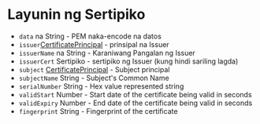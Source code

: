 # Layunin ng Sertipiko

* `data` na String - PEM naka-encode na datos
* `issuer`[CertificatePrincipal](certificate-principal.md) - prinsipal na Issuer
* `issuerName` na String - Karaniwang Pangalan ng Issuer
* `issuerCert` Sertipiko - sertipiko ng Issuer (kung hindi sariling lagda)
* `subject` [CertificatePrincipal](certificate-principal.md) - Subject principal
* `subjectName` String - Subject's Common Name
* `serialNumber` String - Hex value represented string
* `validStart` Number - Start date of the certificate being valid in seconds
* `validExpiry` Number - End date of the certificate being valid in seconds
* `fingerprint` String - Fingerprint of the certificate